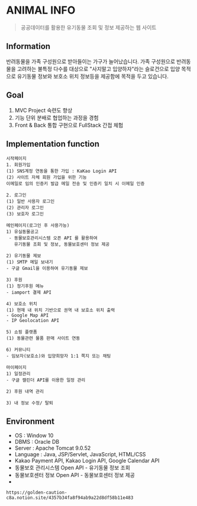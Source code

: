# ANIMAL INFO
> 공공데이터를 활용한 유기동물 조회 및 정보 제공하는 웹 사이트

## Information
반려동물을 가족 구성원으로 받아들이는 가구가 늘어났습니다.
가족 구성원으로 반려동물을 고려하는 불특정 다수를 대상으로 
"사지말고 입양하자"라는 슬로건으로 입양 목적으로 유기동물 정보와 
보호소 위치 정보등을 제공함에 목적을 두고 있습니다.


## Goal
1. MVC Project 숙련도 향상
2. 기능 단위 분배로 협업하는 과정을 경험
3. Front & Back 통합 구현으로 FullStack 간접 체험

## Implementation function
```
시작페이지
1. 회원가입
(1) SNS계정 연동을 통한 가입 : KaKao Login API
(2) 사이트 자체 회원 가입을 위한 기능
이메일로 임의 인증키 발급 메일 전송 및 인증키 일치 시 이메일 인증 

2. 로그인 
(1) 일반 사용자 로그인 
(2) 관리자 로그인
(3) 보호자 로그인 
```

```
메인페이지(로그인 후 사용가능)
1) 유실동물공고
 - 동물보호관리시스템 오픈 API 를 활용하여 
   유기동물 조회 및 정보, 동물보호센터 정보 제공

2) 유기동물 제보 
(1) SMTP 메일 보내기
- 구글 Gmail을 이용하여 유기동물 제보 

3) 후원
(1) 정기후원 메뉴 
- iamport 결제 API

4) 보호소 위치 
(1) 현재 내 위치 기반으로 권역 내 보호소 위치 출력 
- Google Map API
- IP Geolocation API

5) 쇼핑 플랫폼
(1) 동물관련 물품 판매 사이트 연동 

6) 커뮤니티
- 임보자(보호소)와 입양희망자 1:1 쪽지 또는 채팅
```

```
마이페이지
1) 일정관리
- 구글 캘린더 API를 이용한 일정 관리 

2) 후원 내역 관리 

3) 내 정보 수정/ 탈퇴
```

## Environment
- OS : Window 10
- DBMS : Oracle DB 
- Server : Apache Tomcat 9.0.52
- Language : Java, JSP/Servlet, JavaScript, HTML/CSS
- Kakao Payment API, Kakao Login API, Google Calendar API
- 동물보호 관리시스템 Open API - 유기동물 정보 조회
- 동물보호센터 정보 Open API - 동물보호센터 정보 제공
- 
```
https://golden-caution-c8a.notion.site/4357b34fa8f94ab9a22d8df58b11e483
```
